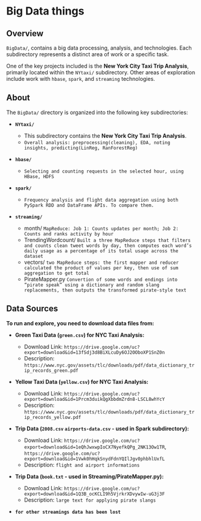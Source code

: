 # Big Data things

## Overview

`BigData/`, contains a big data processing, analysis, and technologies. Each subdirectory represents a distinct area of work or a specific task.

One of the key projects included is the **New York City Taxi Trip Analysis**, primarily located within the `NYtaxi/` subdirectory. Other areas of exploration include work with `hbase`, `spark`, and `streaming` technologies.


## About

The `BigData/` directory is organized into the following key subdirectories:

* **`NYtaxi/`**
    * This subdirectory contains the **New York City Taxi Trip Analysis**.
    * `Overall analysis: preprocessing(cleaning), EDA, noting insights, predicting(LinReg, RanForestReg)`   

* **`hbase/`**
    * `Selecting and counting requests in the selected hour, using HBase, HDFS`

* **`spark/`**
    * `Frequency analysis and flight data aggregation using both PySpark RDD and DataFrame APIs. To compare them.`

* **`streaming/`**
    * month/ `MapReduce: Job 1: Counts updates per month; Job 2: Counts and ranks activity by hour`
    * TrendingWordcount/ `Built a three MapReduce steps that filters and counts clean tweet words by day, then computes each word’s daily usage as a percentage of its total usage across the dataset`
    * vectors/ `two MapReduce steps: the first mapper and reducer calculated the product of values per key, then use of sum aggregation to get total`
    * PirateMapper.py `Convertion of some words and endings into “pirate speak” using a dictionary and random slang replacements, then outputs the transformed pirate-style text`


## Data Sources

**To run and explore, you need to download data files from:**

* **Green Taxi Data (`green.csv`) for NYC Taxi Analysis:**
    * Download Link: `https://drive.google.com/uc?export=download&id=13fSdj3d8BiXLcuDy6OJ2OOboXP1SnZ0n`
    * Description: `https://www.nyc.gov/assets/tlc/downloads/pdf/data_dictionary_trip_records_green.pdf`

* **Yellow Taxi Data (`yellow.csv`) for NYC Taxi Analysis:**
    * Download Link: `https://drive.google.com/uc?export=download&id=1Prcm3duikQgXbbdmZrdn8-LSCL8whYcY`
    * Description: `https://www.nyc.gov/assets/tlc/downloads/pdf/data_dictionary_trip_records_yellow.pdf`

* **Trip Data (`2008.csv` `airports-data.csv` - used in Spark subdirectory):**
    * Download Link: `https://drive.google.com/uc?export=download&id=1eQhJwxwpIoCX7NyefkQPg_2NK13Ow1TR`, `https://drive.google.com/uc?export=download&id=1Vwk0hHqkSnydFdnYQIlJgv0phbhlUxfL`
    * Description: `flight and airport informations`
     
* **Trip Data (`book.txt` - used in Streaming/PirateMapper.py):**
    * Download Link: `https://drive.google.com/uc?export=download&id=1Q3B_ocKCLI9h5VjrkrXDvywIw-uG3j3F`
    * Description: `large text for applying pirate slangs`
 
* **`for other streamings data has been lost`**  
